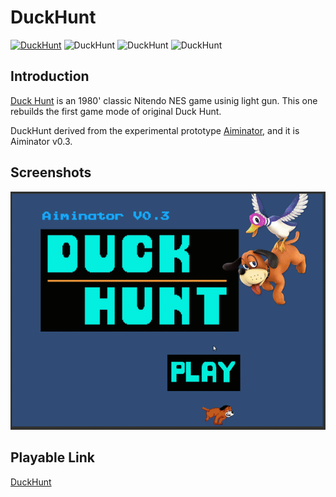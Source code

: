 # DuckHunt
[![DuckHunt](http://img.shields.io/badge/DuckHunt-Unity2d-darkgrey)](https://github.com/Vagacoder/DuckHunt)
![DuckHunt](http://img.shields.io/badge/DuckHunt-WebGL-darkgrey)
![DuckHunt](http://img.shields.io/badge/DuncHunt-Freeware-darkgrey)
![DuckHunt](http://img.shields.io/badge/DuckHunt-NES-red)

## Introduction

[Duck Hunt](https://en.wikipedia.org/wiki/Duck_Hunt) is an 1980' classic Nitendo NES game usinig light gun. This one rebuilds the first game mode of original Duck Hunt.

DuckHunt derived from the experimental prototype [Aiminator](https://github.com/Vagacoder/Aiminator/), and it is Aiminator v0.3.

## Screenshots

![Demo](pics/Duckhunt1.gif)

## Playable Link

[DuckHunt](https://duckhunt-unity2d.firebaseapp.com/)
